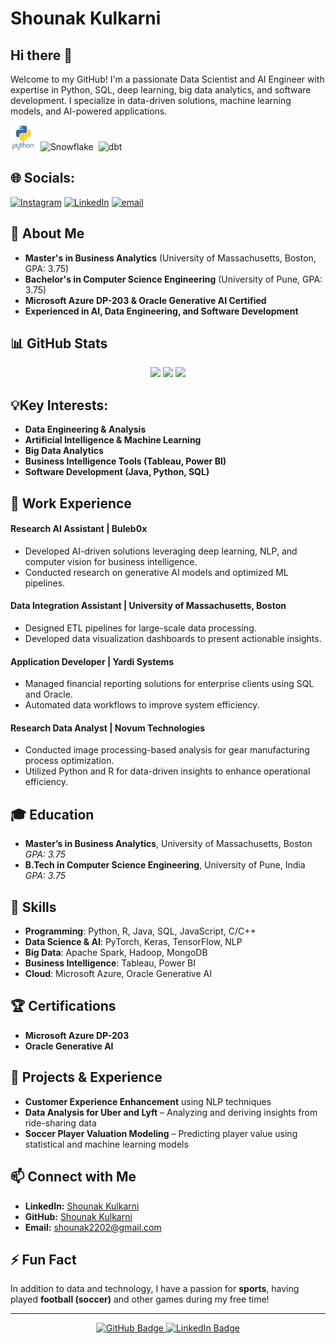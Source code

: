 # Shounak Kulkarni
## Hi there 👋

Welcome to my GitHub! I'm a passionate Data Scientist and AI Engineer with expertise in Python, SQL, deep learning, big data analytics, and software development. I specialize in data-driven solutions, machine learning models, and AI-powered applications.
<div>
  <img src="https://github.com/devicons/devicon/blob/master/icons/python/python-original-wordmark.svg" title="Python" alt="Python" width="40" height="40"/>&nbsp;
  <img src = "https://upload.wikimedia.org/wikipedia/commons/thumb/f/ff/Snowflake_Logo.svg/2560px-Snowflake_Logo.svg.png" title="Snowflake" alt="Snowflake" width="150" height="40"/>&nbsp;
  <img src="https://seeklogo.com/images/D/dbt-logo-E4B0ED72A2-seeklogo.com.png" title="dbt" alt="dbt" width="100" height="40"/>&nbsp;
</div>

## 🌐 Socials:
[![Instagram](https://img.shields.io/badge/Instagram-%23E4405F.svg?logo=Instagram&logoColor=white)](https://instagram.com/shounak2202/) [![LinkedIn](https://img.shields.io/badge/LinkedIn-%230077B5.svg?logo=linkedin&logoColor=white)](https://www.linkedin.com/in/shounakkulkarni7) [![email](https://img.shields.io/badge/Email-D14836?logo=gmail&logoColor=white)](mailto:shounak2202@gmail.com) 

## 📌 About Me

- **Master's in Business Analytics** (University of Massachusetts, Boston, GPA: 3.75)
- **Bachelor's in Computer Science Engineering** (University of Pune, GPA: 3.75)
- **Microsoft Azure DP-203 & Oracle Generative AI Certified**
- **Experienced in AI, Data Engineering, and Software Development**


## 📊 GitHub Stats

<div align="center">
  <img src="https://github-readme-stats.vercel.app/api?username=shoukul7&theme=midnight-purple&hide_border=true&include_all_commits=false&count_private=true)"  />
  <img src="https://nirzak-streak-stats.vercel.app/?user=shoukul7&theme=midnight-purple&hide_border=true" br />
  <img src="https://github-readme-stats.vercel.app/api/top-langs/?username=shoukul7&theme=midnight-purple&hide_border=true&include_all_commits=false&count_private=true&layout=compact"  />
</div>



## 💡**Key Interests:**
- **Data Engineering & Analysis**  
- **Artificial Intelligence & Machine Learning**  
- **Big Data Analytics**  
- **Business Intelligence Tools (Tableau, Power BI)**  
- **Software Development (Java, Python, SQL)**

## 💼 Work Experience

#### **Research AI Assistant** | Buleb0x

- Developed AI-driven solutions leveraging deep learning, NLP, and computer vision for business intelligence.
- Conducted research on generative AI models and optimized ML pipelines.

#### **Data Integration Assistant** | University of Massachusetts, Boston

- Designed ETL pipelines for large-scale data processing.
- Developed data visualization dashboards to present actionable insights.

#### **Application Developer** | Yardi Systems

- Managed financial reporting solutions for enterprise clients using SQL and Oracle.
- Automated data workflows to improve system efficiency.

#### **Research Data Analyst** | Novum Technologies

- Conducted image processing-based analysis for gear manufacturing process optimization.
- Utilized Python and R for data-driven insights to enhance operational efficiency.

## 🎓 Education

- **Master’s in Business Analytics**, University of Massachusetts, Boston  
  *GPA: 3.75*  
- **B.Tech in Computer Science Engineering**, University of Pune, India  
  *GPA: 3.75*

## 🧰 Skills

- **Programming**: Python, R, Java, SQL, JavaScript, C/C++
- **Data Science & AI**: PyTorch, Keras, TensorFlow, NLP
- **Big Data**: Apache Spark, Hadoop, MongoDB
- **Business Intelligence**: Tableau, Power BI
- **Cloud**: Microsoft Azure, Oracle Generative AI

## 🏆 Certifications

- **Microsoft Azure DP-203**  
- **Oracle Generative AI**

## 💼 Projects & Experience

- **Customer Experience Enhancement** using NLP techniques  
- **Data Analysis for Uber and Lyft** – Analyzing and deriving insights from ride-sharing data  
- **Soccer Player Valuation Modeling** – Predicting player value using statistical and machine learning models

## 📫 Connect with Me

- **LinkedIn:** [Shounak Kulkarni](https://www.linkedin.com/in/shounakkulkarni7/)
- **GitHub:** [Shounak Kulkarni](https://github.com/shoukul7)
- **Email:** [shounak2202@gmail.com](mailto:shounak2202@gmail.com) 


## ⚡ Fun Fact

In addition to data and technology, I have a passion for **sports**, having played **football (soccer)** and other games during my free time!

---

<p align="center">
  <a href="https://github.com/shounak-kulkarni">
    <img src="https://img.shields.io/badge/Visit%20my%20GitHub-blue?style=for-the-badge&logo=github&logoColor=white" alt="GitHub Badge">
  </a>
  <a href="https://www.linkedin.com/in/shounak-kulkarni">
    <img src="https://img.shields.io/badge/Connect%20on%20LinkedIn-blue?style=for-the-badge&logo=linkedin&logoColor=white" alt="LinkedIn Badge">
  </a>
</p>

